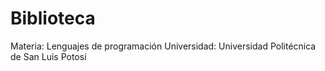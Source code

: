 # Biblioteca
Materia: Lenguajes de programación
Universidad: Universidad Politécnica de San Luis Potosí
